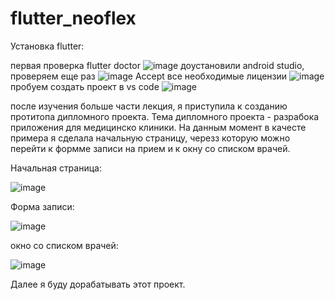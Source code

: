 # flutter_neoflex
Установка flutter:

первая проверка flutter doctor
![image](https://github.com/user-attachments/assets/b02f0607-9a13-47b9-a187-fb2a34d4f78b)
доустановили android studio, проверяем еще раз
![image](https://github.com/user-attachments/assets/14a205f0-8a6f-494e-879e-9a2bbcd4b234)
Accept все необходимые лицензии
![image](https://github.com/user-attachments/assets/b2dfbeb2-3f0d-45d1-ad7b-b75bd6d17638)
пробуем создать проект в vs code
![image](https://github.com/user-attachments/assets/c0a65dab-0625-48ec-b6b1-d129b0c1c933)

после изучения больше части лекция, я приступила к созданию протитопа дипломного проекта. Тема дипломного проекта - разрабока приложения для медицинско клиники. На данным момент в качесте примера я сделала начальную страницу, черезз которую можно перейти к формме записи на прием и к окну со списком врачей.

Начальная страница:

![image](https://github.com/user-attachments/assets/88b6fdde-1b71-4583-9e57-16bc87c4826e)

Форма записи:

![image](https://github.com/user-attachments/assets/c51303aa-64ef-4eb9-b29c-ac37dea4cb64)

окно со списком врачей:

![image](https://github.com/user-attachments/assets/bd614307-ed71-46f0-be5f-7fd570a0bad8)

Далее я буду дорабатывать этот проект. 
